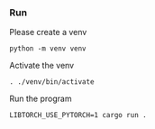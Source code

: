 ### Run
Please create a venv
```
python -m venv venv
```

Activate the venv
```
. ./venv/bin/activate
```


Run the program
```
LIBTORCH_USE_PYTORCH=1 cargo run .
```

